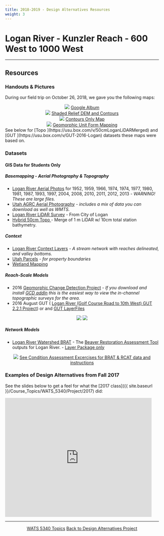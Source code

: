```yaml
---
title: 2018-2019 - Design Alternatives Resources
weight: 3
---
```


#  Logan River - Kunzler Reach - 600 West to 1000 West



------
## Resources

### Handouts & Pictures

During our field trip on October 26, 2018, we gave you the following maps:

<div class="row small-up-2 medium-up-2 large-up-4" align="center">
  <div class="column column-block">
	<a href="https://photos.app.goo.gl/Abk9snqBGW2ALwzq7"><img src="{{ site.baseurl }}/assets/images/eg/Logan6to10_Album.png"></a>
	<a href="https://photos.app.goo.gl/Abk9snqBGW2ALwzq7"><i class="fa fa-google" aria-hidden="true"></i> Google Album</a>
  </div>
  <div class="column column-block">
	<a href="https://usu.box.com/s/qg84e0nl1tphrl4pa5jlpj5z5nx2dxcp"><img src="{{ site.baseurl }}/assets/images/eg/Logan_6th-10th_TopoContours.png"></a>
	<a href="https://usu.box.com/s/qg84e0nl1tphrl4pa5jlpj5z5nx2dxcp"><i class="fa fa-map-o" aria-hidden="true"></i>  Shaded Relief DEM and Contours</a>

 </div>
 <div class="column column-block">
	<a href="https://usu.box.com/s/cxwa3um3ka78zr842mh5g48c0lnielfe"><img src="{{ site.baseurl }}/assets/images/eg/Logan_6th-10th_ContoursOnly.png"></a>
	<a href="https://usu.box.com/s/cxwa3um3ka78zr842mh5g48c0lnielfe"><i class="fa fa-map-o" aria-hidden="true"></i> Contours Only Map</a>
  </div>
  <div class="column column-block">
	<a href="https://usu.box.com/s/ki2dxn3xzm7jmpgyipu0dio40y3yhhng"><img src="{{ site.baseurl }}/assets/images/eg/Logan_6th-10th_GUT_Form.png"></a>
	<a href="https://usu.box.com/s/ki2dxn3xzm7jmpgyipu0dio40y3yhhng"><i class="fa fa-map-o" aria-hidden="true"></i> Geomorphic Unit Form Mapping</a>
  </div>

</div>
See below for [Topo <i class="fa fa-file-archive-o" aria-hidden="true"></i>](https://usu.box.com/v/50cmLoganLiDARMerged) and [GUT <i class="fa fa-file-archive-o" aria-hidden="true"></i>](https://usu.box.com/v/GUT-2016-Logan) datasets these maps were based on.

### Datasets

#### GIS Data for Students Only

##### Basemapping - Aerial Photography & Topography

- [Logan River Aerial Photos](https://usu.box.com/v/LoganRiverAPs) for 1952, 1959, 1966, 1974, 1974, 1977, 1980, 1981, 1987, 1993, 1997, 2004, 2008, 2010, 2011, 2012, 2013 - _WARNING! These are large files._
- [Utah AGRC Aerial Photography](https://gis.utah.gov/data/aerial-photography/) - _includes a mix of data you can download as well as WMTS._
- [Logan River LiDAR Survey](https://usu.box.com/v/LoganRiverLiDAR) - From City of Logan
- [Hybrid 50cm Topo <i class="fa fa-file-archive-o" aria-hidden="true"></i>](https://usu.box.com/v/50cmLoganLiDARMerged) - Merge of 1 m LiDAR w/ 10cm total station bathymetry.

##### Context
-  [Logan River Context Layers](https://usu.box.com/s/8y151kzgf489yxnrb9mo8vtupf4n5eet) - _A stream network with reaches delineated, and valley bottoms._
-  [Utah Parcels](https://gis.utah.gov/data/cadastre/parcels/) - _for property boundaries_
-  [Wetland Mapping](https://gis.utah.gov/data/water/wetlands/)

##### Reach-Scale Models

- 2016 [Geomorphic Change Detection Project]((https://usu.box.com/v/LoganRiver2016-GCD-7)) - *If you download and install [GCD addIn](http://gcd.riverscapes.xyz) this is the easiest way to view the in-channel topographic surveys for the area.* 
- 2016 August GUT ( [Logan River (Golf Course Road to 10th West) GUT 2.2.1 Project](https://usu.box.com/v/GUT-LoganRiver-City-2016-Aug)) or  and [GUT LayerFiles <i class="fa fa-file-archive-o" aria-hidden="true"></i>](https://usu.box.com/v/GUT-2016-Logan) 



<div align="center">
	<a class="button" href="http://gcd.riverscapes.xyz"><img src="{{ site.baseurl }}/assets/images/GCD_Logo_White_wText_50h.png"></a>
	<a class="button" href="https://riverscapes.github.io/pyGUT/"><img src="{{ site.baseurl }}/assets/images/GUT_Logo-wBlackTxt_50h.png"></a>
</div>


##### Network Models

* [Logan River Watershed BRAT](https://s3-us-west-2.amazonaws.com/etalweb.joewheaton.org/Courses/WATS5340/2018/Excercises/Condition/Et_Al_16010203_BRAT.zip) <i class="fa fa-file-archive-o" aria-hidden="true"></i> -  The [Beaver Restoration Assessment Tool](http://brat.riverscapes.xyz) outputs for Logan River. - [Layer Package only](https://s3-us-west-2.amazonaws.com/etalweb.joewheaton.org/Courses/WATS5340/2018/Excercises/Condition/LittleBearLogan_BRAT.lpk)

<div align="center">
	<a class="button alert" href="http://brat.riverscapes.xyz"><img src="{{ site.baseurl }}/assets/images/BRAT_Logo-wGrayTxt.png"></a>
	<a class="button alert" href="http://brat.riverscapes.xyz"> See Condition Assessment Excercises for BRAT & RCAT data and instructions</a>
</div>


### Examples of Design Alternatives from Fall 2017

See the slides below to get a feel for what the [2017 class]({{ site.baseurl }}/Course_Topics/WATS_5340/Project/2017) did:

<iframe src="https://docs.google.com/presentation/d/e/2PACX-1vR45Eq_r02KPEqW1xakgZd48fvKMU9logWHQe3_JXOaM2umgbY-1q9TeKgye-2MsutoUP37gymr7xF7/embed?start=false&loop=false&delayms=3000" frameborder="0" width="480" height="389" allowfullscreen="true" mozallowfullscreen="true" webkitallowfullscreen="true"></iframe>

-----
<div align="center">
	<a class="hollow button" href="{{ site.baseurl }}/Course_Topics/WATS_5340/"><i class="fa fa-arrow-circle-left" aria-hidden="true"></i> WATS 5340 Topics</a>
	<a class="hollow button" href="{{ site.baseurl }}/Course_Topics/WATS_5340/Project/"><i class="fa fa-arrow-circle-up" aria-hidden="true"></i> Back to Design Alternatives Project</a>

</div>

